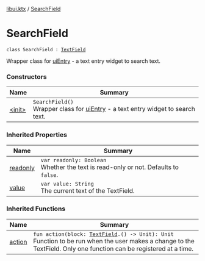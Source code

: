 [libui.ktx](../README.md) / [SearchField](README.md)

# SearchField

`class SearchField : `[`TextField`](../-text-field/README.md)

Wrapper class for [uiEntry](../../libui/ui-entry.md) - a text entry widget to search text.

### Constructors

| Name | Summary |
|---|---|
| [&lt;init&gt;](-init-.md) | `SearchField()`<br>Wrapper class for [uiEntry](../../libui/ui-entry.md) - a text entry widget to search text. |

### Inherited Properties

| Name | Summary |
|---|---|
| [readonly](../-text-field/readonly.md) | `var readonly: Boolean`<br>Whether the text is read-only or not. Defaults to `false`. |
| [value](../-text-field/value.md) | `var value: String`<br>The current text of the TextField. |

### Inherited Functions

| Name | Summary |
|---|---|
| [action](../-text-field/action.md) | `fun action(block: `[`TextField`](../-text-field/README.md)`.() -> Unit): Unit`<br>Function to be run when the user makes a change to the TextField. Only one function can be registered at a time. |
